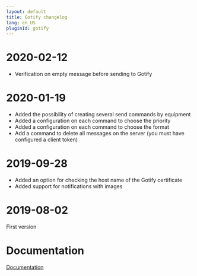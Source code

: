 ```yaml
---
layout: default
title: Gotify changelog
lang: en_US
pluginId: gotify
---
```


# 2020-02-12

- Verification on empty message before sending to Gotify

# 2020-01-19

- Added the possibility of creating several send commands by equipment
- Added a configuration on each command to choose the priority
- Added a configuration on each command to choose the format
- Add a command to delete all messages on the server (you must have configured a client token)

# 2019-09-28

- Added an option for checking the host name of the Gotify certificate
- Added support for notifications with images

# 2019-08-02

First version

# Documentation

[Documentation]({{site.baseurl}}/)